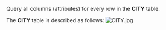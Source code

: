 Query all columns (attributes) for every row in the __CITY__ table.

The __CITY__ table is described as follows:
![CITY.jpg](https://s3.amazonaws.com/hr-challenge-images/8137/1449729804-f21d187d0f-CITY.jpg)